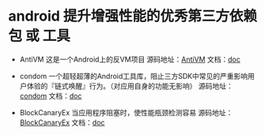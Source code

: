 # android 提升增强性能的优秀第三方依赖包 或 工具

* AntiVM 这是一个Android上的反VM项目
源码地址：[AntiVM](https://github.com/bunnyblue/AntiVM) 文档：[doc](https://github.com/bunnyblue/AntiVM/blob/master/README.md)


* condom 一个超轻超薄的Android工具库，阻止三方SDK中常见的严重影响用户体验的『链式唤醒』行为。（对应用自身的功能无影响）
源码地址：[condom](https://github.com/oasisfeng/condom) 文档：[doc](https://github.com/oasisfeng/condom/blob/master/README.md)

* BlockCanaryEx 当应用程序阻塞时，使性能瓶颈检测容易
源码地址：[BlockCanaryEx](https://github.com/seiginonakama/BlockCanaryEx) 文档：[doc](https://github.com/seiginonakama/BlockCanaryEx/blob/master/README.md)
